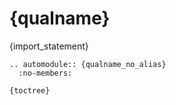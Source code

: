 # {qualname}

{import_statement}

```{{eval-rst}}
.. automodule:: {qualname_no_alias}
  :no-members:
```

```{{toctree}}
{toctree}
```
